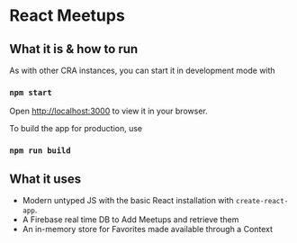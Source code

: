 # React Meetups

## What it is & how to run

As with other CRA instances, you can start it in development mode with
### `npm start`

Open [http://localhost:3000](http://localhost:3000) to view it in your browser.

To build the app for production, use
### `npm run build`

## What it uses

- Modern untyped JS with the basic React installation with `create-react-app`.
- A Firebase real time DB to Add Meetups and retrieve them
- An in-memory store for Favorites made available through a Context
